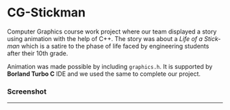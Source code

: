 # CG-Stickman
Computer Graphics course work project where our team displayed a story using animation with the help of C++.
The story was about a *Life of a Stick-man* which is a satire to the phase of life faced by engineering students after their 10th grade.

Animation was made possible by including ```graphics.h```. It is supported by **Borland Turbo C** IDE and we used the same to complete our project.

### Screenshot
---
